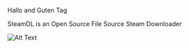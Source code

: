 Hallo and Guten Tag

SteamDL is an Open Source File Source Steam Downloader

![Alt Text](https://media.giphy.com/media/vFKqnCdLPNOKc/giphy.gif)
